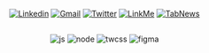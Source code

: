 <div align='center'> 
 
[![Linkedin](https://img.shields.io/badge/LinkedIn-0D1117?style=for-the-badge&logo=linkedin&logoColor=blue)](https://www.linkedin.com/in/jonatasquirino/)
 <a href = "mailto:quirinoj02@gmail.com">![Gmail](https://img.shields.io/badge/Gmail-0D1117?style=for-the-badge&logo=gmail&logoColor=red)</a>
[![Twitter](https://img.shields.io/badge/Twitter-0D1117?style=for-the-badge&logo=twitter&logoColor=054595)](https://twitter.com/ojonatasquirino)
[![LinkMe](https://img.shields.io/badge/linkMe-0D1117?style=for-the-badge&logo=upcloud&logoColor=orange)](https://bit.ly/linkquirino)
[![TabNews](https://img.shields.io/badge/tabnews-0D1117?style=for-the-badge&logo=Databricks&logoColor=fff)](https://www.tabnews.com.br/ojonatasquirino)

##
 
![js](https://img.shields.io/badge/JavaScript-0D1117?style=for-the-badge&logo=javascript&logoColor=F7DF1E)
![node](https://img.shields.io/badge/Nodejs-0D1117?style=for-the-badge&logo=node.js&logoColor=43853D)
![twcss](https://img.shields.io/badge/TailwindCSS-0D1117?style=for-the-badge&logo=tailwind-css&logoColor=38B2AC)
![figma](https://img.shields.io/badge/Figma-0D1117?style=for-the-badge&logo=figma&logoColor=F24E1E)

</div>











